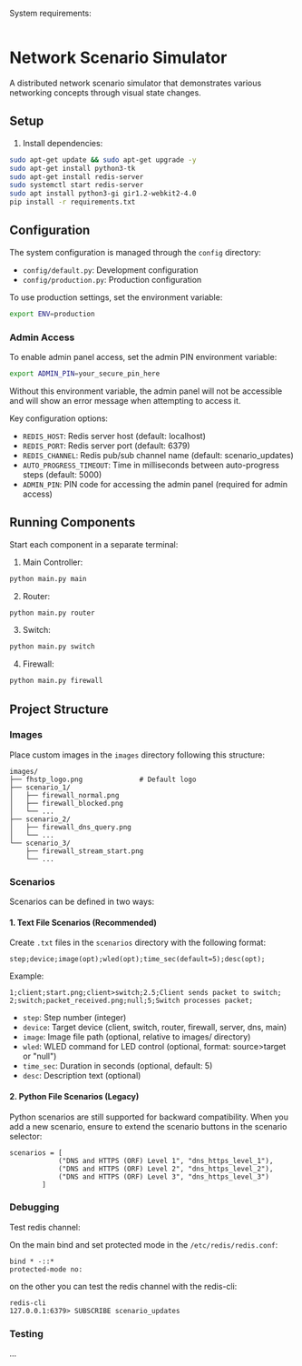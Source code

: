 System requirements:

```

```


# Network Scenario Simulator

A distributed network scenario simulator that demonstrates various networking concepts through visual state changes.

## Setup

1. Install dependencies:
```bash
sudo apt-get update && sudo apt-get upgrade -y
sudo apt-get install python3-tk
sudo apt-get install redis-server
sudo systemctl start redis-server
sudo apt install python3-gi gir1.2-webkit2-4.0
pip install -r requirements.txt
```

## Configuration

The system configuration is managed through the `config` directory:

- `config/default.py`: Development configuration
- `config/production.py`: Production configuration

To use production settings, set the environment variable:
```bash
export ENV=production
```

### Admin Access

To enable admin panel access, set the admin PIN environment variable:
```bash
export ADMIN_PIN=your_secure_pin_here
```

Without this environment variable, the admin panel will not be accessible and will show an error message when attempting to access it.

Key configuration options:
- `REDIS_HOST`: Redis server host (default: localhost)
- `REDIS_PORT`: Redis server port (default: 6379)
- `REDIS_CHANNEL`: Redis pub/sub channel name (default: scenario_updates)
- `AUTO_PROGRESS_TIMEOUT`: Time in milliseconds between auto-progress steps (default: 5000)
- `ADMIN_PIN`: PIN code for accessing the admin panel (required for admin access)

## Running Components

Start each component in a separate terminal:

1. Main Controller:
```bash
python main.py main
```

2. Router:
```bash
python main.py router
```

3. Switch:
```bash
python main.py switch
```

4. Firewall:
```bash
python main.py firewall
```

## Project Structure

### Images

Place custom images in the `images` directory following this structure:
```
images/
├── fhstp_logo.png              # Default logo
├── scenario_1/            
│   ├── firewall_normal.png
│   ├── firewall_blocked.png
│   └── ...
├── scenario_2/
│   ├── firewall_dns_query.png
│   └── ...
└── scenario_3/
    ├── firewall_stream_start.png
    └── ...
```

### Scenarios

Scenarios can be defined in two ways:

#### 1. Text File Scenarios (Recommended)
Create `.txt` files in the `scenarios` directory with the following format:
```
step;device;image(opt);wled(opt);time_sec(default=5);desc(opt);
```

Example:
```
1;client;start.png;client>switch;2.5;Client sends packet to switch;
2;switch;packet_received.png;null;5;Switch processes packet;
```

- `step`: Step number (integer)
- `device`: Target device (client, switch, router, firewall, server, dns, main)
- `image`: Image file path (optional, relative to images/ directory)
- `wled`: WLED command for LED control (optional, format: source>target or "null")
- `time_sec`: Duration in seconds (optional, default: 5)
- `desc`: Description text (optional)

#### 2. Python File Scenarios (Legacy)
Python scenarios are still supported for backward compatibility. When you add a new scenario, ensure to extend the scenario buttons in the scenario selector:
```
scenarios = [
            ("DNS and HTTPS (ORF) Level 1", "dns_https_level_1"),
            ("DNS and HTTPS (ORF) Level 2", "dns_https_level_2"),
            ("DNS and HTTPS (ORF) Level 3", "dns_https_level_3")
        ]
```

### Debugging

Test redis channel:

On the main bind and set protected mode in the `/etc/redis/redis.conf`:

```
bind * -::*
protected-mode no:
```

on the other you can test the redis channel with the redis-cli:

```
redis-cli
127.0.0.1:6379> SUBSCRIBE scenario_updates
```
### Testing

...

